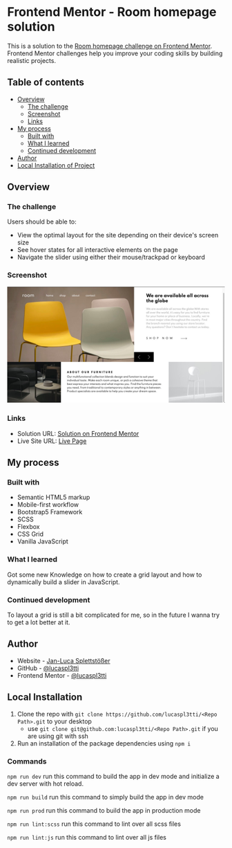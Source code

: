 # Frontend Mentor - Room homepage solution

This is a solution to the [Room homepage challenge on Frontend Mentor](https://www.frontendmentor.io/challenges/room-homepage-BtdBY_ENq). Frontend Mentor challenges help you improve your coding skills by building realistic projects.

## Table of contents

- [Overview](#overview)
  - [The challenge](#the-challenge)
  - [Screenshot](#screenshot)
  - [Links](#links)
- [My process](#my-process)
  - [Built with](#built-with)
  - [What I learned](#what-i-learned)
  - [Continued development](#continued-development)
- [Author](#author)
- [Local Installation of Project](#installation)

## Overview

### The challenge

Users should be able to:

- View the optimal layout for the site depending on their device's screen size
- See hover states for all interactive elements on the page
- Navigate the slider using either their mouse/trackpad or keyboard

### Screenshot

![](./screenshot.jpg)

### Links

- Solution URL: [Solution on Frontend Mentor](https://www.frontendmentor.io/solutions/responsive-ecommerce-homepage-using-bootstrap-scss-and-js-rPXUPXfrt)
- Live Site URL: [Live Page](https://room-homepage-challenge-jls.netlify.app/)

## My process

### Built with

- Semantic HTML5 markup
- Mobile-first workflow
- Bootstrap5 Framework
- SCSS
- Flexbox
- CSS Grid
- Vanilla JavaScript

### What I learned

Got some new Knowledge on how to create a grid layout and how to dynamically build a slider in JavaScript.

### Continued development

To layout a grid is still a bit complicated for me, so in the future I wanna try to get a lot better at it.

## Author

- Website - [Jan-Luca Splettstößer](https://www.spletti.info)
- GitHub - [@lucaspl3tti](https://github.com/lucaspl3tti)
- Frontend Mentor - [@lucaspl3tti](https://www.frontendmentor.io/profile/lucaspl3tti)

## Local Installation
1. Clone the repo with `git clone https://github.com/lucaspl3tti/<Repo Path>.git` to your desktop
   * use `git clone git@github.com:lucaspl3tti/<Repo Path>.git` if you are using git with ssh
2. Run an installation of the package dependencies using `npm i`

### Commands
`npm run dev` run this command to build the app in dev mode and initialize a dev server with hot reload.

`npm run build` run this command to simply build the app in dev mode

`npm run prod` run this command to build the app in production mode

`npm run lint:scss` run this command to lint over all scss files

`npm run lint:js` run this command to lint over all js files
